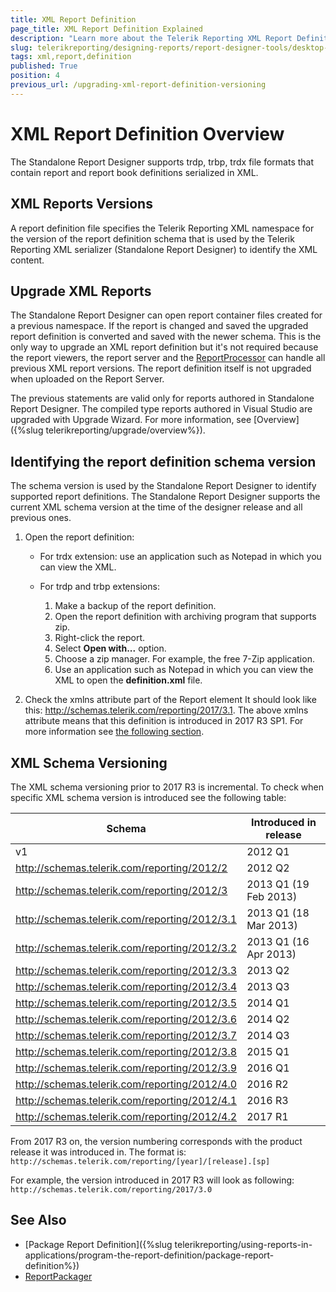 ```yaml
---
title: XML Report Definition
page_title: XML Report Definition Explained
description: "Learn more about the Telerik Reporting XML Report Definition, the logic behind its schema and how you may identify it."
slug: telerikreporting/designing-reports/report-designer-tools/desktop-designers/standalone-report-designer/xml-report-definition
tags: xml,report,definition
published: True
position: 4
previous_url: /upgrading-xml-report-definition-versioning
---
```


# XML Report Definition Overview

The Standalone Report Designer supports trdp, trbp, trdx file formats that contain report and report book definitions serialized in XML.

## XML Reports Versions

A report definition file specifies the Telerik Reporting XML namespace for the version of the report definition schema that is used by the Telerik Reporting XML serializer (Standalone Report Designer) to identify the XML content.

## Upgrade XML Reports

The Standalone Report Designer can open report container files created for a previous namespace. If the report is changed and saved the upgraded report definition is converted and saved with the newer schema. This is the only way to upgrade an XML report definition but it's not required because the report viewers, the report server and the [ReportProcessor](/api/Telerik.Reporting.Processing.ReportProcessor) can handle all previous XML report versions. The report definition itself is not upgraded when uploaded on the Report Server.

The previous statements are valid only for reports authored in Standalone Report Designer. The compiled type reports authored in Visual Studio are upgraded with Upgrade Wizard. For more information, see [Overview]({%slug telerikreporting/upgrade/overview%}).

## Identifying the report definition schema version

The schema version is used by the Standalone Report Designer to identify supported report definitions. The Standalone Report Designer supports the current XML schema version at the time of the designer release and all previous ones.

1. Open the report definition:

	+ For trdx extension: use an application such as Notepad in which you can view the XML.
	+ For trdp and trbp extensions:

		1. Make a backup of the report definition.
		1. Open the report definition with archiving program that supports zip.
		1. Right-click the report.
		1. Select __Open with...__ option.
		1. Choose a zip manager. For example, the free 7-Zip application.
		1. Use an application such as Notepad in which you can view the XML to open the __definition.xml__ file.

1. Check the xmlns attribute part of the Report element It should look like this: http://schemas.telerik.com/reporting/2017/3.1. The above xmlns attribute means that this definition is introduced in 2017 R3 SP1. For more information see [the following section](#xml-schema-versioning).

## XML Schema Versioning

The XML schema versioning prior to 2017 R3 is incremental. To check when specific XML schema version is introduced see the following table:

| Schema | Introduced in release |
| ------ | ------ |
|v1|2012 Q1|
|http://schemas.telerik.com/reporting/2012/2|2012 Q2|
|http://schemas.telerik.com/reporting/2012/3|2013 Q1 (19 Feb 2013)|
|http://schemas.telerik.com/reporting/2012/3.1|2013 Q1 (18 Mar 2013)|
|http://schemas.telerik.com/reporting/2012/3.2|2013 Q1 (16 Apr 2013)|
|http://schemas.telerik.com/reporting/2012/3.3|2013 Q2|
|http://schemas.telerik.com/reporting/2012/3.4|2013 Q3|
|http://schemas.telerik.com/reporting/2012/3.5|2014 Q1|
|http://schemas.telerik.com/reporting/2012/3.6|2014 Q2|
|http://schemas.telerik.com/reporting/2012/3.7|2014 Q3|
|http://schemas.telerik.com/reporting/2012/3.8|2015 Q1|
|http://schemas.telerik.com/reporting/2012/3.9|2016 Q1|
|http://schemas.telerik.com/reporting/2012/4.0|2016 R2|
|http://schemas.telerik.com/reporting/2012/4.1|2016 R3|
|http://schemas.telerik.com/reporting/2012/4.2|2017 R1|

From 2017 R3 on, the version numbering corresponds with the product release it was introduced in. The format is: `http://schemas.telerik.com/reporting/[year]/[release].[sp]`

For example, the version introduced in 2017 R3 will look as following: `http://schemas.telerik.com/reporting/2017/3.0`

## See Also

* [Package Report Definition]({%slug telerikreporting/using-reports-in-applications/program-the-report-definition/package-report-definition%})
* [ReportPackager](/api/Telerik.Reporting.ReportPackager)
